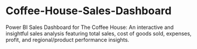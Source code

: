 # Coffee-House-Sales-Dashboard
Power BI Sales Dashboard for The Coffee House: An interactive and insightful sales analysis featuring total sales, cost of goods sold, expenses, profit, and regional/product performance insights.
